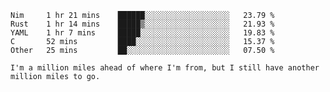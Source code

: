 
<!--START_SECTION:waka-->
```text
Nim     1 hr 21 mins    ██████░░░░░░░░░░░░░░░░░░░   23.79 % 
Rust    1 hr 14 mins    █████▒░░░░░░░░░░░░░░░░░░░   21.93 % 
YAML    1 hr 7 mins     █████░░░░░░░░░░░░░░░░░░░░   19.83 % 
C       52 mins         ████░░░░░░░░░░░░░░░░░░░░░   15.37 % 
Other   25 mins         ██░░░░░░░░░░░░░░░░░░░░░░░   07.50 % 
```
<!--END_SECTION:waka-->

```
I'm a million miles ahead of where I'm from, but I still have another million miles to go.
```
